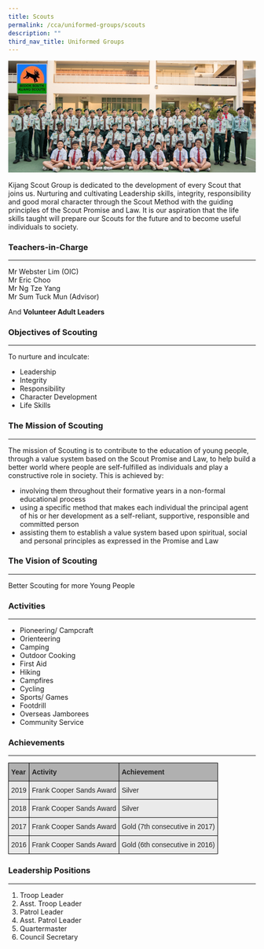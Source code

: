 ```yaml
---
title: Scouts
permalink: /cca/uniformed-groups/scouts
description: ""
third_nav_title: Uniformed Groups
---
```


![Scout](/images/SCOUT.png)

Kijang Scout Group is dedicated to the development of every Scout that joins us. Nurturing and cultivating Leadership skills, integrity, responsibility and good moral character through the Scout Method with the guiding principles of the Scout Promise and Law. It is our aspiration that the life skills taught will prepare our Scouts for the future and to become useful individuals to society.

### Teachers-in-Charge
------------------

Mr Webster Lim (OIC) <br>
Mr Eric Choo  <br>
Mr Ng Tze Yang <br>
Mr Sum Tuck Mun (Advisor)

  

And **Volunteer Adult Leaders**

### Objectives of Scouting
----------------------

To nurture and inculcate:

*   Leadership
*   Integrity
*   Responsibility
*   Character Development
*   Life Skills

### The Mission of Scouting
-----------------------

The mission of Scouting is to contribute to the education of young people, through a value system based on the Scout Promise and Law, to help build a better world where people are self-fulfilled as individuals and play a constructive role in society. This is achieved by:

*   involving them throughout their formative years in a non-formal educational process
*   using a specific method that makes each individual the principal agent of his or her development as a self-reliant, supportive, responsible and committed person
*   assisting them to establish a value system based upon spiritual, social and personal principles as expressed in the Promise and Law

### The Vision of Scouting
----------------------

Better Scouting for more Young People

### Activities
----------

*   Pioneering/ Campcraft
*   Orienteering
*   Camping
*   Outdoor Cooking
*   First Aid
*   Hiking
*   Campfires
*   Cycling
*   Sports/ Games
*   Footdrill
*   Overseas Jamborees
*   Community Service

### Achievements
------------

<style type="text/css">
.tg  {border-collapse:collapse;border-spacing:0;}
.tg td{border-color:black;border-style:solid;border-width:1px;font-family:Arial, sans-serif;font-size:14px;
  overflow:hidden;padding:10px 5px;word-break:normal;}
.tg th{border-color:black;border-style:solid;border-width:1px;font-family:Arial, sans-serif;font-size:14px;
  font-weight:normal;overflow:hidden;padding:10px 5px;word-break:normal;}
.tg .tg-xxiv{background-color:#B0B0B0;color:#222;font-weight:bold;text-align:left;vertical-align:middle}
.tg .tg-bvia{background-color:#EAEAEA;color:#222;text-align:left;vertical-align:middle}
</style>
<table class="tg">
<thead>
  <tr>
    <th class="tg-xxiv"><span style="color:#222;background-color:#B0B0B0">Year</span></th>
    <th class="tg-xxiv"><span style="color:#222;background-color:#B0B0B0">Activity</span></th>
    <th class="tg-xxiv"><span style="color:#222;background-color:#B0B0B0">Achievement</span></th>
  </tr>
</thead>
<tbody>
  <tr>
    <td class="tg-bvia"><span style="color:#222;background-color:#EAEAEA">2019</span></td>
    <td class="tg-bvia"><span style="color:#222;background-color:#EAEAEA">Frank Cooper Sands Award </span></td>
    <td class="tg-bvia"><span style="color:#222;background-color:#EAEAEA">Silver</span></td>
  </tr>
  <tr>
    <td class="tg-bvia"><span style="color:#222;background-color:#EAEAEA">2018</span></td>
    <td class="tg-bvia"><span style="color:#222;background-color:#EAEAEA">Frank Cooper Sands Award </span><br></td>
    <td class="tg-bvia"><span style="color:#222;background-color:#EAEAEA">Silver</span></td>
  </tr>
  <tr>
    <td class="tg-bvia"><span style="color:#222;background-color:#EAEAEA">2017</span></td>
    <td class="tg-bvia"><span style="color:#222;background-color:#EAEAEA">Frank Cooper Sands Award </span><br></td>
    <td class="tg-bvia"><span style="color:#222;background-color:#EAEAEA">Gold (7th consecutive in 2017) </span><br></td>
  </tr>
  <tr>
    <td class="tg-bvia"><span style="color:#222;background-color:#EAEAEA">2016</span></td>
    <td class="tg-bvia"><span style="color:#222;background-color:#EAEAEA">Frank Cooper Sands Award </span></td>
    <td class="tg-bvia"><span style="color:#222;background-color:#EAEAEA">Gold (6th consecutive in 2016) </span></td>
  </tr>
</tbody>
</table>

### Leadership Positions
--------------------

1.  Troop Leader
2.  Asst. Troop Leader
3.  Patrol Leader
4.  Asst. Patrol Leader
5.  Quartermaster
6.  Council Secretary